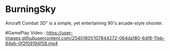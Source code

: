 # BurningSky
Aircraft Combat 3D" is a simple, yet entertaining 90's arcade-style shooter.

#GamePlay Video : 
https://user-images.githubusercontent.com/25401801/107844272-064da180-6df8-11eb-84eb-0f2f09194f58.mp4
